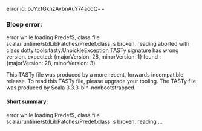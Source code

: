 error id: bJYxfGknzAvbnAuY74aodQ==
### Bloop error:

error while loading Predef$,
class file scala/runtime/stdLibPatches/Predef.class is broken, reading aborted with class dotty.tools.tasty.UnpickleException
TASTy signature has wrong version.
 expected: {majorVersion: 28, minorVersion: 1}
 found   : {majorVersion: 28, minorVersion: 3}

This TASTy file was produced by a more recent, forwards incompatible release.
To read this TASTy file, please upgrade your tooling.
The TASTy file was produced by Scala 3.3.3-bin-nonbootstrapped.
#### Short summary: 

error while loading Predef$,
class file scala/runtime/stdLibPatches/Predef.class is broken, reading ...